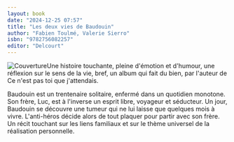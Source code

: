 ```yaml
---
layout: book
date: "2024-12-25 07:57"
title: "Les deux vies de Baudouin"
author: "Fabien Toulmé, Valerie Sierro"
isbn: "9782756082257"
editor: "Delcourt"
---
```

![Couverture](/img/9782756082257.jpeg)Une histoire touchante, pleine d'émotion et d'humour, une réflexion sur le sens de la vie, bref, un album qui fait du bien, par l'auteur de Ce n'est pas toi que j'attendais.

Baudouin est un trentenaire solitaire, enfermé dans un quotidien monotone. Son frère, Luc, est à l'inverse un esprit libre, voyageur et séducteur. Un jour, Baudouin se découvre une tumeur qui ne lui laisse que quelques mois à vivre. L'anti-héros décide alors de tout plaquer pour partir avec son frère. Un récit touchant sur les liens familiaux et sur le thème universel de la réalisation personnelle.
